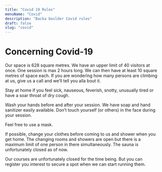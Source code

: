 ```yaml
---
title: "Covid 19 Rules"
menuName: "Covid"
description: "Backa boulder Covid rules"
draft: false
slug: "covid"
---
```


# Concerning Covid-19

Our space is 628 square metres. We have an upper limit of 40 visitors at once. 
One session is max 2 hours long. We can then have at least 10 square metres of 
space each. If you are wondering how many persons are climbing at us, give us 
a call and we’ll tell you alla bout it.

Stay at home if you feel sick, nauseous, feverish, snotty, unusually tired or 
have a soar throat of dry cough.

Wash your hands before and after your session. We have soap and hand sanitizer 
easily available. Don’t touch yourself (or others) in the face during your 
session.

Feel free to use a mask. 

If possible, change your clothes before coming to us and shower when you get 
home. The changing rooms and showers are open but there is a maximum limit 
of one person in there simultaneously. The sauna is unfortunately closed as 
of now. 

Our courses are unfortunately closed for the time being. But you can register 
you interest to secure a spot when we can start running them.

